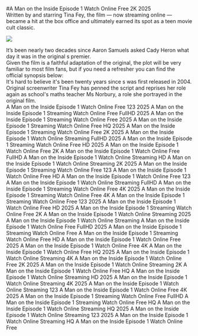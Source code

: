 #A Man on the Inside Episode 1 Watch Online Free 2K 2025  
Written by and starring Tina Fey, the film — now streaming online — became a hit at the box office and ultimately earned its spot as a teen movie cult classic.  
  
[![](https://i.imgur.com/qSNzIqt.png)](https://movie.rssnews.media/oZMNaiL.php)  
  
It’s been nearly two decades since Aaron Samuels asked Cady Heron what day it was in the original s premier.  
Given the film is a faithful adaptation of the original, the plot will be very familiar to most film fans, but if you need a refresher you can find the official synopsis below:  
It's hard to believe it's been twenty years since s was first released in 2004.  
Original screenwriter Tina Fey has penned the script and reprises her role again as school's maths teacher Ms Norbury, a role she portrayed in the original film.  
A Man on the Inside Episode 1 Watch Online Free 123 2025
A Man on the Inside Episode 1 Streaming Watch Online Free FullHD 2025
A Man on the Inside Episode 1 Streaming Watch Online Free 2025
A Man on the Inside Episode 1 Streaming Watch Online Free HQ 2025
A Man on the Inside Episode 1 Streaming Watch Online Free 2K 2025
A Man on the Inside Episode 1 Watch Online Streaming FullHD 2025
A Man on the Inside Episode 1 Streaming Watch Online Free HD 2025
A Man on the Inside Episode 1 Watch Online Free 2K
A Man on the Inside Episode 1 Watch Online Free FullHD
A Man on the Inside Episode 1 Watch Online Streaming HD
A Man on the Inside Episode 1 Watch Online Streaming 2K 2025
A Man on the Inside Episode 1 Streaming Watch Online Free 123
A Man on the Inside Episode 1 Watch Online Free HD
A Man on the Inside Episode 1 Watch Online Free 123
A Man on the Inside Episode 1 Watch Online Streaming FullHD
A Man on the Inside Episode 1 Streaming Watch Online Free 4K 2025
A Man on the Inside Episode 1 Streaming Watch Online Free 4K
A Man on the Inside Episode 1 Streaming Watch Online Free 123 2025
A Man on the Inside Episode 1 Watch Online Free HD 2025
A Man on the Inside Episode 1 Streaming Watch Online Free 2K
A Man on the Inside Episode 1 Watch Online Streaming 2025
A Man on the Inside Episode 1 Watch Online Streaming
A Man on the Inside Episode 1 Watch Online Free FullHD 2025
A Man on the Inside Episode 1 Streaming Watch Online Free
A Man on the Inside Episode 1 Streaming Watch Online Free HD
A Man on the Inside Episode 1 Watch Online Free 2025
A Man on the Inside Episode 1 Watch Online Free 4K
A Man on the Inside Episode 1 Watch Online Free HQ 2025
A Man on the Inside Episode 1 Watch Online Streaming 4K
A Man on the Inside Episode 1 Watch Online Free 2K 2025
A Man on the Inside Episode 1 Watch Online Streaming 2K
A Man on the Inside Episode 1 Watch Online Free HQ
A Man on the Inside Episode 1 Watch Online Streaming HD 2025
A Man on the Inside Episode 1 Watch Online Streaming 4K 2025
A Man on the Inside Episode 1 Watch Online Streaming 123
A Man on the Inside Episode 1 Watch Online Free 4K 2025
A Man on the Inside Episode 1 Streaming Watch Online Free FullHD
A Man on the Inside Episode 1 Streaming Watch Online Free HQ
A Man on the Inside Episode 1 Watch Online Streaming HQ 2025
A Man on the Inside Episode 1 Watch Online Streaming 123 2025
A Man on the Inside Episode 1 Watch Online Streaming HQ
A Man on the Inside Episode 1 Watch Online Free